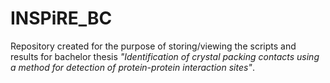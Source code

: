 # INSPiRE_BC

Repository created for the purpose of storing/viewing the scripts and results for bachelor thesis *"Identification of crystal packing contacts using a method for detection of protein-protein interaction sites"*. 
